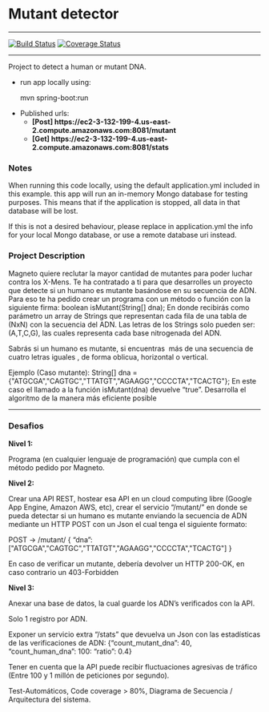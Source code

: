 <h1> Mutant detector</h1>
<hr>

[![Build Status](https://travis-ci.com/LeoForconesi/mutant.svg?branch=master)](https://travis-ci.com/LeoForconesi/mutant/builds) [![Coverage Status](https://coveralls.io/repos/github/LeoForconesi/mutant/badge.svg?branch=master)](https://coveralls.io/github/LeoForconesi/mutant?branch=master)

<hr>
<div>
  <p>
    Project to detect a human or mutant DNA.
  </p>
</div>
<div>

<ul>
  <li>run app locally using: <p>mvn spring-boot:run</p></li>
  <li>Published urls: 
    <ul>
      <li><b>[Post] https://ec2-3-132-199-4.us-east-2.compute.amazonaws.com:8081/mutant</b></li>
      <li><b>[Get] https://ec2-3-132-199-4.us-east-2.compute.amazonaws.com:8081/stats</b></li>        
    </ul>   
  </li>
</ul> 
</div>

<h3>Notes</h3>
<p>When running this code locally, using the default application.yml included in this example. this app
will run an in-memory Mongo database for testing purposes. This means that if the application is stopped,
all data in that database will be lost.</p>
<p>If this is not a desired behaviour, please replace in application.yml the info for your local Mongo database,
or use a remote database uri instead.</p>

<h3>Project Description</h3>
<p>Magneto quiere reclutar la mayor cantidad de mutantes para poder luchar
contra los X-Mens.
Te ha contratado a ti para que desarrolles un proyecto que detecte si un
humano es mutante basándose en su secuencia de ADN.
Para eso te ha pedido crear un programa con un método o función con la siguiente firma:
boolean isMutant(String[] dna);
En donde recibirás como parámetro un array de Strings que representan cada fila de una tabla
de (NxN) con la secuencia del ADN. Las letras de los Strings solo pueden ser: (A,T,C,G), las
cuales representa cada base nitrogenada del ADN.
</p>

<p>Sabrás si un humano es mutante, si encuentras ​ más de una secuencia de cuatro letras
iguales​ , de forma oblicua, horizontal o vertical.</p>

<p>Ejemplo (Caso mutante):
String[] dna = {"ATGCGA","CAGTGC","TTATGT","AGAAGG","CCCCTA","TCACTG"};
En este caso el llamado a la función isMutant(dna) devuelve “true”.
Desarrolla el algoritmo de la manera más eficiente posible</p>
<hr>
<h3>Desafios</h3>
<b>Nivel 1:</b>
<p>Programa (en cualquier lenguaje de programación) que cumpla con el método pedido por
Magneto.</p>
<b>Nivel 2:</b>
<p>Crear una API REST, hostear esa API en un cloud computing libre (Google App Engine,
Amazon AWS, etc), crear el servicio “/mutant/” en donde se pueda detectar si un humano es
mutante enviando la secuencia de ADN mediante un HTTP POST con un Json el cual tenga el
siguiente formato:</p>
<p>POST → /mutant/
{
“dna”:["ATGCGA","CAGTGC","TTATGT","AGAAGG","CCCCTA","TCACTG"]
}</p>
<p>En caso de verificar un mutante, debería devolver un HTTP 200-OK, en caso contrario un
403-Forbidden</p>
<b>Nivel 3:</b>
<p>Anexar una base de datos, la cual guarde los ADN’s verificados con la API.</p>
<p>Solo 1 registro por ADN.</p>
<p>Exponer un servicio extra “/stats” que devuelva un Json con las estadísticas de las
verificaciones de ADN: {“count_mutant_dna”: 40, “count_human_dna”: 100: “ratio”: 0.4}</p>
<p>Tener en cuenta que la API puede recibir fluctuaciones agresivas de tráfico (Entre 100 y 1
millón de peticiones por segundo).</p>
<p>Test-Automáticos, Code coverage > 80%, Diagrama de Secuencia / Arquitectura del sistema.</p>
